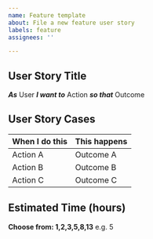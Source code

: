 ```yaml
---
name: Feature template
about: File a new feature user story
labels: feature
assignees: ''

---
```


## User Story Title
***As*** User
***I want to*** Action
***so that*** Outcome

## User Story Cases
When I do this | This happens
-------------|--------------
Action A | Outcome A
Action B | Outcome B
Action C | Outcome C

## Estimated Time (hours) 
**Choose from: 1,2,3,5,8,13**
e.g. 5
